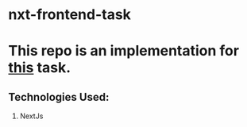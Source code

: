 # nxt-frontend-task
# This repo is an implementation for [this](https://github.com/k-daw/nxt-frontend-task/files/13603307/FrontendReactTest_Sep23_v1.1.pdf) task.

## Technologies Used: 
1. NextJs
